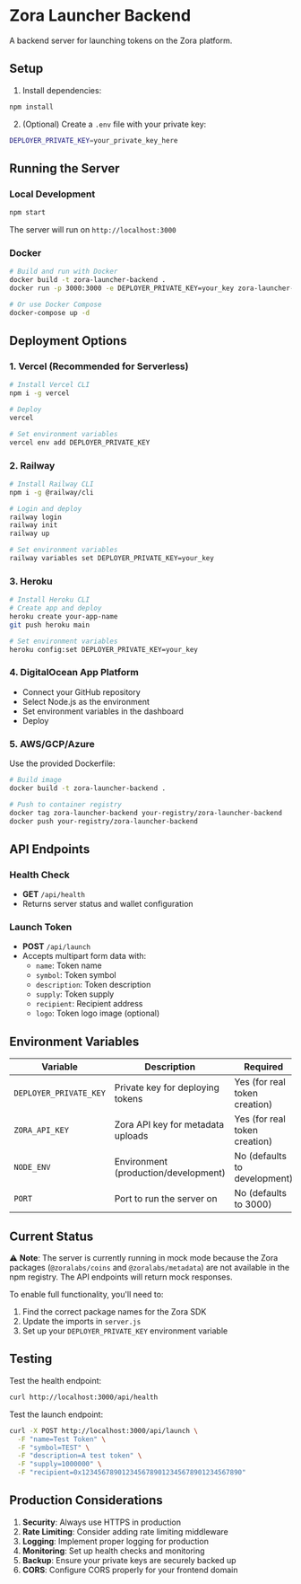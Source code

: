 # Zora Launcher Backend

A backend server for launching tokens on the Zora platform.

## Setup

1. Install dependencies:
```bash
npm install
```

2. (Optional) Create a `.env` file with your private key:
```bash
DEPLOYER_PRIVATE_KEY=your_private_key_here
```

## Running the Server

### Local Development
```bash
npm start
```

The server will run on `http://localhost:3000`

### Docker
```bash
# Build and run with Docker
docker build -t zora-launcher-backend .
docker run -p 3000:3000 -e DEPLOYER_PRIVATE_KEY=your_key zora-launcher-backend

# Or use Docker Compose
docker-compose up -d
```

## Deployment Options

### 1. Vercel (Recommended for Serverless)
```bash
# Install Vercel CLI
npm i -g vercel

# Deploy
vercel

# Set environment variables
vercel env add DEPLOYER_PRIVATE_KEY
```

### 2. Railway
```bash
# Install Railway CLI
npm i -g @railway/cli

# Login and deploy
railway login
railway init
railway up

# Set environment variables
railway variables set DEPLOYER_PRIVATE_KEY=your_key
```

### 3. Heroku
```bash
# Install Heroku CLI
# Create app and deploy
heroku create your-app-name
git push heroku main

# Set environment variables
heroku config:set DEPLOYER_PRIVATE_KEY=your_key
```

### 4. DigitalOcean App Platform
- Connect your GitHub repository
- Select Node.js as the environment
- Set environment variables in the dashboard
- Deploy

### 5. AWS/GCP/Azure
Use the provided Dockerfile:
```bash
# Build image
docker build -t zora-launcher-backend .

# Push to container registry
docker tag zora-launcher-backend your-registry/zora-launcher-backend
docker push your-registry/zora-launcher-backend
```

## API Endpoints

### Health Check
- **GET** `/api/health`
- Returns server status and wallet configuration

### Launch Token
- **POST** `/api/launch`
- Accepts multipart form data with:
  - `name`: Token name
  - `symbol`: Token symbol
  - `description`: Token description
  - `supply`: Token supply
  - `recipient`: Recipient address
  - `logo`: Token logo image (optional)

## Environment Variables

| Variable | Description | Required |
|----------|-------------|----------|
| `DEPLOYER_PRIVATE_KEY` | Private key for deploying tokens | Yes (for real token creation) |
| `ZORA_API_KEY` | Zora API key for metadata uploads | Yes (for real token creation) |
| `NODE_ENV` | Environment (production/development) | No (defaults to development) |
| `PORT` | Port to run the server on | No (defaults to 3000) |

## Current Status

⚠️ **Note**: The server is currently running in mock mode because the Zora packages (`@zoralabs/coins` and `@zoralabs/metadata`) are not available in the npm registry. The API endpoints will return mock responses.

To enable full functionality, you'll need to:
1. Find the correct package names for the Zora SDK
2. Update the imports in `server.js`
3. Set up your `DEPLOYER_PRIVATE_KEY` environment variable

## Testing

Test the health endpoint:
```bash
curl http://localhost:3000/api/health
```

Test the launch endpoint:
```bash
curl -X POST http://localhost:3000/api/launch \
  -F "name=Test Token" \
  -F "symbol=TEST" \
  -F "description=A test token" \
  -F "supply=1000000" \
  -F "recipient=0x1234567890123456789012345678901234567890"
```

## Production Considerations

1. **Security**: Always use HTTPS in production
2. **Rate Limiting**: Consider adding rate limiting middleware
3. **Logging**: Implement proper logging for production
4. **Monitoring**: Set up health checks and monitoring
5. **Backup**: Ensure your private keys are securely backed up
6. **CORS**: Configure CORS properly for your frontend domain 
